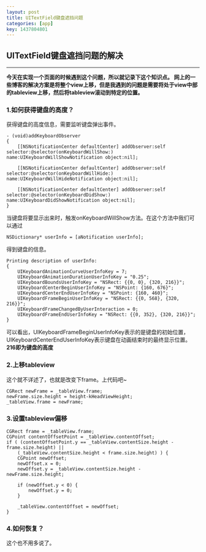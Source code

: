 ```yaml
---
layout: post
title: UITextField键盘遮挡问题 
categories: [app]
key: 1437804801
---
```


## UITextField键盘遮挡问题的解决

----------------------------------------
**今天在实现一个页面的时候遇到这个问题，所以就记录下这个知识点。
网上的一些博客的解决方案是将整个view上移，但是我遇到的问题是需要将处于view中部的tableview上移，然后将tableview滚动到特定的位置。**


### 1.如何获得键盘的高度？

获得键盘的高度信息，需要监听键盘弹出事件。

```
- (void)addKeyboardObserver
{
    [[NSNotificationCenter defaultCenter] addObserver:self selector:@selector(onKeyboardWillShow:) name:UIKeyboardWillShowNotification object:nil];
    
    [[NSNotificationCenter defaultCenter] addObserver:self selector:@selector(onKeyboardWillHide:) name:UIKeyboardWillHideNotification object:nil];
    
    [[NSNotificationCenter defaultCenter] addObserver:self selector:@selector(onKeyboardDidShow:) name:UIKeyboardDidShowNotification object:nil];
}
```

当键盘将要显示出来时，触发onKeyboardWillShow方法。在这个方法中我们可以通过

```
NSDictionary* userInfo = [aNotification userInfo];
```
得到键盘的信息。

```
Printing description of userInfo:
{
    UIKeyboardAnimationCurveUserInfoKey = 7;
    UIKeyboardAnimationDurationUserInfoKey = "0.25";
    UIKeyboardBoundsUserInfoKey = "NSRect: {{0, 0}, {320, 216}}";
    UIKeyboardCenterBeginUserInfoKey = "NSPoint: {160, 676}";
    UIKeyboardCenterEndUserInfoKey = "NSPoint: {160, 460}";
    UIKeyboardFrameBeginUserInfoKey = "NSRect: {{0, 568}, {320, 216}}";
    UIKeyboardFrameChangedByUserInteraction = 0;
    UIKeyboardFrameEndUserInfoKey = "NSRect: {{0, 352}, {320, 216}}";
}
```
可以看出，UIKeyboardFrameBeginUserInfoKey表示的是键盘的初始位置，UIKeyboardCenterEndUserInfoKey表示键盘在动画结束时的最终显示位置。**216即为键盘的高度**

### 2.上移tableview

这个就不详述了，也就是改变下frame。上代码吧~

```
CGRect newFrame = _tableView.frame;
newFrame.size.height = height-kHeadViewHeight;
_tableView.frame = newFrame;
```

### 3.设置tableview偏移

```
CGRect frame = _tableView.frame;
CGPoint contentOffsetPoint = _tableView.contentOffset;
if ( (contentOffsetPoint.y == _tableView.contentSize.height - frame.size.height) ||
    (_tableView.contentSize.height < frame.size.height) ) {
    CGPoint newOffset;
    newOffset.x = 0;
    newOffset.y = _tableView.contentSize.height - newFrame.size.height;
    
    if (newOffset.y < 0) {
        newOffset.y = 0;
    }
    
    _tableView.contentOffset = newOffset;
}

```

### 4.如何恢复？

这个也不用多说了。
